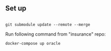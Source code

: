  
## Set up ##

```

git submodule update --remote --merge

```

Run following command from "insurance" repo: 
```
docker-compose up oracle

```  
